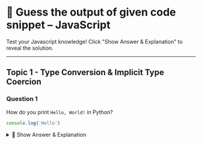# 🧠 Guess the output of given code snippet – JavaScript

Test your Javascript knowledge! Click "Show Answer & Explanation" to reveal the solution.

---

## Topic 1 - Type Conversion & Implicit Type Coercion

  ### Question 1
  
  How do you print `Hello, World!` in Python?
  
  ```javascript
  console.log('Hello')
  ```
  <details> <summary>📘 Show Answer & Explanation</summary>
    Koushik
  <br>

